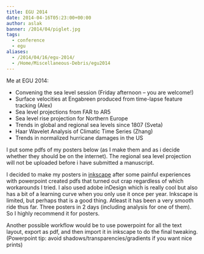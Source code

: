 ```yaml
---
title: EGU 2014
date: 2014-04-16T05:23:00+00:00
author: aslak
banner: /2014/04/piglet.jpg
tags:
  - conference
  - egu
aliases:
  - /2014/04/16/egu-2014/
  - /Home/Miscellaneous-Debris/egu2014
---
```

Me at EGU 2014:

  * Convening the sea level session (Friday afternoon – you are welcome!)
  * Surface velocities at Engabreen produced from time-lapse feature tracking (Alex)
  * Sea level projections from FAR to AR5
  * Sea level rise projection for Northern Europe
  * Trends in global and regional sea levels since 1807 (Sveta)
  * Haar Wavelet Analysis of Climatic Time Series (Zhang)
  * Trends in normalized hurricane damages in the US

I put some pdfs of my posters below (as I make them and as i decide whether they should be on the internet). The regional sea level projection will not be uploaded before i have submitted a manuscript.
  
I decided to make my posters in [inkscape](http://www.inkscape.org/en/) after some painful experiences with powerpoint created pdfs that turned out crap regardless of which workarounds I tried. I also used adobe inDesign which is really cool but also has a bit of a learning curve when you only use it once per year. Inkscape is limited, but perhaps that is a good thing. Atleast it has been a very smooth ride thus far. Three posters in 2 days (including analysis for one of them). So I highly recommend it for posters.
  
Another possible workflow would be to use powerpoint for all the text layout, export as pdf, and then import it in inkscape to do the final tweaking. (Powerpoint tip: avoid shadows/transparencies/gradients if you want nice prints)

